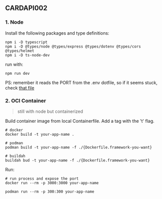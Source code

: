 ## CARDAPI002

### 1. Node
Install the following packages and type definitions:

```
npm i -D typescript
npm i -D @types/node @types/express @types/dotenv @types/cors @types/helmet
npm i -D ts-node-dev
```

run with:
```
npm run dev
```

PS: remember it reads the PORT from the .env dotfile, so if it seems stuck, check [that file](https://github.com/deomorxsy/cardapi002/blob/deo/wip01/cicd/.env)


### 2. OCI Container
> still with node but containerized

Build container image from local Containerfile. Add a tag with the 't' flag.

```
# docker
docker build -t your-app-name .

# podman
podman build -t your-app-name -f ./{Dockerfile.framework-you-want}

# buildah
buildah bud -t your-app-name -f ./{Dockerfile.framework-you-want}
```

Run:
```
# run process and expose the port
docker run --rm -p 3000:3000 your-app-name

podman run --rm -p 300:300 your-app-name
```
